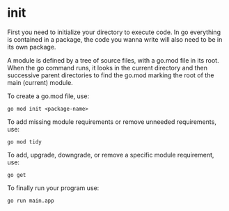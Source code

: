 # init

First you need to initialize your directory to execute code. In go everything is contained in a package, the code you wanna write will also need to be in its own package.

A module is defined by a tree of source files, with a go.mod file in its root. When the go command runs, it looks in the current directory and then successive parent directories to find the go.mod marking the root of the main (current) module.

To create a go.mod file, use:

```
go mod init <package-name>
```

To add  missing module requirements or remove unneeded requirements, use:

```
go mod tidy
```

To add, upgrade, downgrade, or remove a specific module requirement, use:

```
go get
```

To finally run your program use:

```
go run main.app
```
